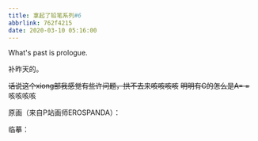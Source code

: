 ```yaml
---
title: 拿起了铅笔系列#6
abbrlink: 762f4215
date: 2020-03-10 05:16:00
---
```

What's past is prologue.

<!--more-->补昨天的。
~~话说这个xiong部我感觉有些许问题，拱不去来咳咳咳咳~~
~~明明有C的怎么是A= =~~
咳咳咳咳

原画（来自P站画师EROSPANDA）：


临摹：

